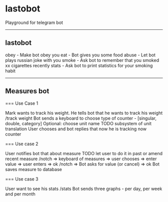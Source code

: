 # lastobot

Playground for telegram bot

-------------------
lastobot
-------------------
obey - Make bot obey you
eat - Bot gives you some food
abuse - Let bot plays russian joke with you
smoke - Ask bot to remember that you smoked xx cigarettes recently
stats - Ask bot to print statistics for your smoking habit

-------------------
Measures bot
-------------------

=== Use Case 1

Mark wants to track his weight. He tells bot that he wants to track his weight
/track weight
Bot sends a keyboard to choose type of counter - [singular, double, category]
Optional: choose unit name TODO subsystem of unit translation
User chooses and bot replies that now he is tracking now counter

=== Use case 2

User notifies bot that about measure
TODO let user to do it in past or amend recent measure
/notch => keyboard of measures => user chooses => enter value => user enters => ok
/notch <substring> => Bot asks for value (or cancel) => ok
Bot saves measure to database

=== Use case 3

User want to see his stats
/stats
Bot sends three graphs - per day, per week and per month

